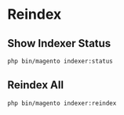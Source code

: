 # Reindex

## Show Indexer Status

    php bin/magento indexer:status

## Reindex All

    php bin/magento indexer:reindex